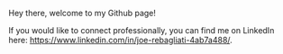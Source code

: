 Hey there, welcome to my Github page!

If you would like to connect professionally, you can find me on LinkedIn here: https://www.linkedin.com/in/joe-rebagliati-4ab7a488/.  
